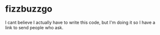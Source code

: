 # fizzbuzzgo
I cant believe I actually have to write this code, but I'm doing it so I have a link to send people who ask.
